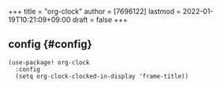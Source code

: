 +++
title = "org-clock"
author = [7696122]
lastmod = 2022-01-19T10:21:09+09:00
draft = false
+++

## config {#config}

```elisp
(use-package! org-clock
  :config
  (setq org-clock-clocked-in-display 'frame-title))
```
